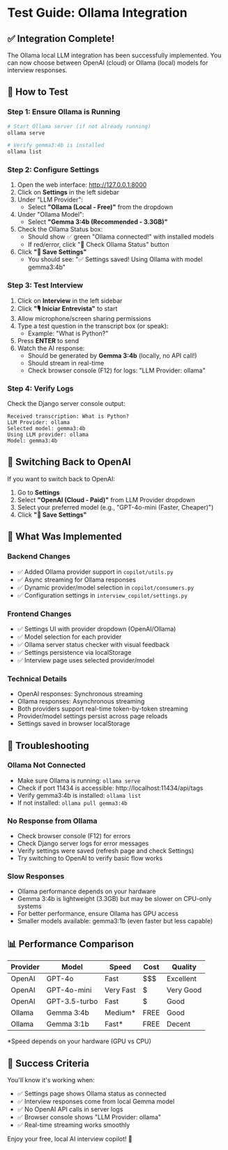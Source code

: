 # Test Guide: Ollama Integration

## ✅ Integration Complete!

The Ollama local LLM integration has been successfully implemented. You can now choose between OpenAI (cloud) or Ollama (local) models for interview responses.

## 🧪 How to Test

### Step 1: Ensure Ollama is Running
```bash
# Start Ollama server (if not already running)
ollama serve

# Verify gemma3:4b is installed
ollama list
```

### Step 2: Configure Settings
1. Open the web interface: http://127.0.0.1:8000
2. Click on **Settings** in the left sidebar
3. Under "LLM Provider":
   - Select **"Ollama (Local - Free)"** from the dropdown
4. Under "Ollama Model":
   - Select **"Gemma 3:4b (Recommended - 3.3GB)"**
5. Check the Ollama Status box:
   - Should show ✅ green "Ollama connected!" with installed models
   - If red/error, click "🔄 Check Ollama Status" button
6. Click **"💾 Save Settings"**
   - You should see: "✅ Settings saved! Using Ollama with model gemma3:4b"

### Step 3: Test Interview
1. Click on **Interview** in the left sidebar
2. Click **"🎙️ Iniciar Entrevista"** to start
3. Allow microphone/screen sharing permissions
4. Type a test question in the transcript box (or speak):
   - Example: "What is Python?"
5. Press **ENTER** to send
6. Watch the AI response:
   - Should be generated by **Gemma 3:4b** (locally, no API call!)
   - Should stream in real-time
   - Check browser console (F12) for logs: "LLM Provider: ollama"

### Step 4: Verify Logs
Check the Django server console output:
```
Received transcription: What is Python?
LLM Provider: ollama
Selected model: gemma3:4b
Using LLM provider: ollama
Model: gemma3:4b
```

## 🔄 Switching Back to OpenAI

If you want to switch back to OpenAI:
1. Go to **Settings**
2. Select **"OpenAI (Cloud - Paid)"** from LLM Provider dropdown
3. Select your preferred model (e.g., "GPT-4o-mini (Faster, Cheaper)")
4. Click **"💾 Save Settings"**

## 🎯 What Was Implemented

### Backend Changes
- ✅ Added Ollama provider support in `copilot/utils.py`
- ✅ Async streaming for Ollama responses
- ✅ Dynamic provider/model selection in `copilot/consumers.py`
- ✅ Configuration settings in `interview_copilot/settings.py`

### Frontend Changes
- ✅ Settings UI with provider dropdown (OpenAI/Ollama)
- ✅ Model selection for each provider
- ✅ Ollama server status checker with visual feedback
- ✅ Settings persistence via localStorage
- ✅ Interview page uses selected provider/model

### Technical Details
- OpenAI responses: Synchronous streaming
- Ollama responses: Asynchronous streaming
- Both providers support real-time token-by-token streaming
- Provider/model settings persist across page reloads
- Settings saved in browser localStorage

## 🐛 Troubleshooting

### Ollama Not Connected
- Make sure Ollama is running: `ollama serve`
- Check if port 11434 is accessible: http://localhost:11434/api/tags
- Verify gemma3:4b is installed: `ollama list`
- If not installed: `ollama pull gemma3:4b`

### No Response from Ollama
- Check browser console (F12) for errors
- Check Django server logs for error messages
- Verify settings were saved (refresh page and check Settings)
- Try switching to OpenAI to verify basic flow works

### Slow Responses
- Ollama performance depends on your hardware
- Gemma 3:4b is lightweight (3.3GB) but may be slower on CPU-only systems
- For better performance, ensure Ollama has GPU access
- Smaller models available: gemma3:1b (even faster but less capable)

## 📊 Performance Comparison

| Provider | Model | Speed | Cost | Quality |
|----------|-------|-------|------|---------|
| OpenAI | GPT-4o | Fast | $$$ | Excellent |
| OpenAI | GPT-4o-mini | Very Fast | $ | Very Good |
| OpenAI | GPT-3.5-turbo | Fast | $ | Good |
| Ollama | Gemma 3:4b | Medium* | FREE | Good |
| Ollama | Gemma 3:1b | Fast* | FREE | Decent |

*Speed depends on your hardware (GPU vs CPU)

## 🎉 Success Criteria

You'll know it's working when:
- ✅ Settings page shows Ollama status as connected
- ✅ Interview responses come from local Gemma model
- ✅ No OpenAI API calls in server logs
- ✅ Browser console shows "LLM Provider: ollama"
- ✅ Real-time streaming works smoothly

Enjoy your free, local AI interview copilot! 🚀
